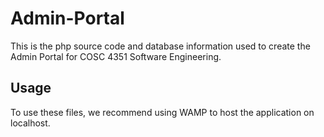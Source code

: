 # Admin-Portal
This is the php source code and database information used to create the Admin Portal for COSC 4351 Software Engineering. 

## Usage
To use these files, we recommend using WAMP to host the application on localhost.
